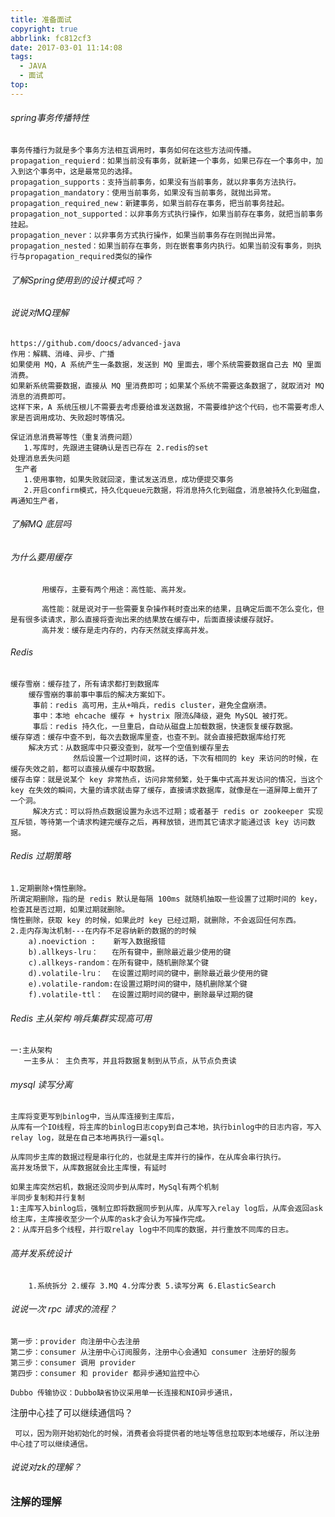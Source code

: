 ```yaml
---
title: 准备面试
copyright: true
abbrlink: fc812cf3
date: 2017-03-01 11:14:08
tags:
  - JAVA
  - 面试
top:
---
```

###### spring事务传播特性
 
    事务传播行为就是多个事务方法相互调用时，事务如何在这些方法间传播。   
    propagation_requierd：如果当前没有事务，就新建一个事务，如果已存在一个事务中，加入到这个事务中，这是最常见的选择。    
    propagation_supports：支持当前事务，如果没有当前事务，就以非事务方法执行。    
    propagation_mandatory：使用当前事务，如果没有当前事务，就抛出异常。     
    propagation_required_new：新建事务，如果当前存在事务，把当前事务挂起。    
    propagation_not_supported：以非事务方式执行操作，如果当前存在事务，就把当前事务挂起。     
    propagation_never：以非事务方式执行操作，如果当前事务存在则抛出异常。     
    propagation_nested：如果当前存在事务，则在嵌套事务内执行。如果当前没有事务，则执行与propagation_required类似的操作 
###### 了解Spring使用到的设计模式吗？     
###### 说说对MQ理解

    https://github.com/doocs/advanced-java
    作用：解耦、消峰、异步、广播
    如果使用 MQ，A 系统产生一条数据，发送到 MQ 里面去，哪个系统需要数据自己去 MQ 里面消费。
    如果新系统需要数据，直接从 MQ 里消费即可；如果某个系统不需要这条数据了，就取消对 MQ 消息的消费即可。
    这样下来，A 系统压根儿不需要去考虑要给谁发送数据，不需要维护这个代码，也不需要考虑人家是否调用成功、失败超时等情况。
    
    保证消息消费幂等性（重复消费问题）
       1.写库时，先跟进主键确认是否已存在 2.redis的set 
    处理消息丢失问题
     生产者
       1.使用事物，如果失败就回滚，重试发送消息，成功便提交事务
       2.开启confirm模式，持久化queue元数据，将消息持久化到磁盘，消息被持久化到磁盘，再通知生产者，
###### 了解MQ 底层吗

###### 为什么要用缓存
       
           用缓存，主要有两个用途：高性能、高并发。
           
           高性能：就是说对于一些需要复杂操作耗时查出来的结果，且确定后面不怎么变化，但是有很多读请求，那么直接将查询出来的结果放在缓存中，后面直接读缓存就好。
           高并发：缓存是走内存的，内存天然就支撑高并发。
###### Redis

    缓存雪崩：缓存挂了，所有请求都打到数据库
        缓存雪崩的事前事中事后的解决方案如下。
         事前：redis 高可用，主从+哨兵，redis cluster，避免全盘崩溃。
         事中：本地 ehcache 缓存 + hystrix 限流&降级，避免 MySQL 被打死。
         事后：redis 持久化，一旦重启，自动从磁盘上加载数据，快速恢复缓存数据。
    缓存穿透：缓存中查不到，每次去数据库里查，也查不到。就会直接把数据库给打死
        解决方式：从数据库中只要没查到，就写一个空值到缓存里去
                  然后设置一个过期时间，这样的话，下次有相同的 key 来访问的时候，在缓存失效之前，都可以直接从缓存中取数据。
    缓存击穿：就是说某个 key 非常热点，访问非常频繁，处于集中式高并发访问的情况，当这个 key 在失效的瞬间，大量的请求就击穿了缓存，直接请求数据库，就像是在一道屏障上凿开了一个洞。
         解决方式：可以将热点数据设置为永远不过期；或者基于 redis or zookeeper 实现互斥锁，等待第一个请求构建完缓存之后，再释放锁，进而其它请求才能通过该 key 访问数据。
###### Redis 过期策略

    1.定期删除+惰性删除。
    所谓定期删除，指的是 redis 默认是每隔 100ms 就随机抽取一些设置了过期时间的 key，检查其是否过期，如果过期就删除。
    惰性删除，获取 key 的时候，如果此时 key 已经过期，就删除，不会返回任何东西。
    2.走内存淘汰机制---在内存不足容纳新的数据的的时候
        a).noeviction :    新写入数据报错
        b).allkeys-lru：   在所有键中，删除最近最少使用的键
        c).allkeys-random：在所有键中，随机删除某个键
        d).volatile-lru：  在设置过期时间的键中，删除最近最少使用的键
        e).volatile-random:在设置过期时间的键中，随机删除某个键
        f).volatile-ttl：  在设置过期时间的键中，删除最早过期的键
        
###### Redis 主从架构 哨兵集群实现高可用
    
    一:主从架构
       一主多从： 主负责写，并且将数据复制到从节点，从节点负责读
###### mysql 读写分离
    主库将变更写到binlog中，当从库连接到主库后，
    从库有一个IO线程，将主库的binlog日志copy到自己本地，执行binlog中的日志内容，写入relay log，就是在自己本地再执行一遍sql。
    
    从库同步主库的数据过程是串行化的，也就是主库并行的操作，在从库会串行执行。
    高并发场景下，从库数据就会比主库慢，有延时
    
    如果主库突然宕机，数据还没同步到从库时，MySql有两个机制
    半同步复制和并行复制
    1:主库写入binlog后，强制立即将数据同步到从库，从库写入relay log后，从库会返回ask给主库，主库接收至少一个从库的ask才会认为写操作完成。
    2：从库开启多个线程，并行取relay log中不同库的数据，并行重放不同库的日志。
###### 高并发系统设计
        1.系统拆分 2.缓存 3.MQ 4.分库分表 5.读写分离 6.ElasticSearch
###### 说说一次 rpc 请求的流程？
    
    第一步：provider 向注册中心去注册
    第二步：consumer 从注册中心订阅服务，注册中心会通知 consumer 注册好的服务
    第三步：consumer 调用 provider
    第四步：consumer 和 provider 都异步通知监控中心
    
    Dubbo 传输协议：Dubbo缺省协议采用单一长连接和NIO异步通讯，
注册中心挂了可以继续通信吗？

     可以，因为刚开始初始化的时候，消费者会将提供者的地址等信息拉取到本地缓存，所以注册中心挂了可以继续通信。    
###### 说说对zk的理解？
### 注解的理解